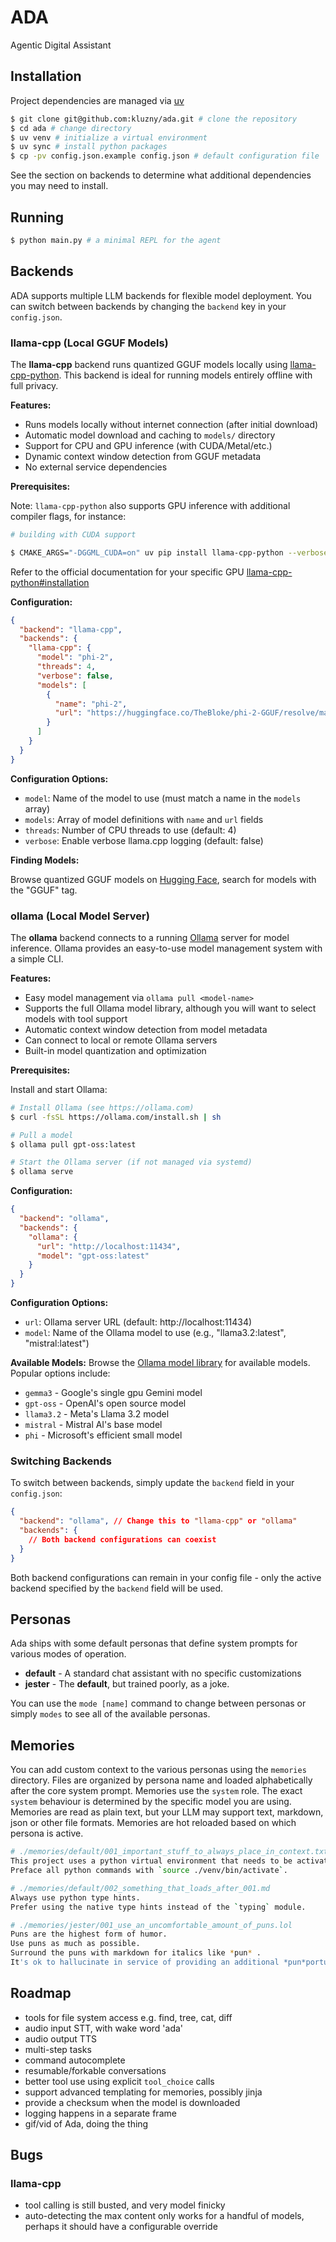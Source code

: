# ADA

Agentic Digital Assistant

## Installation

Project dependencies are managed via [uv](https://docs.astral.sh/uv/)

```bash
$ git clone git@github.com:kluzny/ada.git # clone the repository
$ cd ada # change directory
$ uv venv # initialize a virtual environment
$ uv sync # install python packages
$ cp -pv config.json.example config.json # default configuration file
```

See the section on backends to determine what additional dependencies you may need to install.

## Running

```bash
$ python main.py # a minimal REPL for the agent
```

## Backends

ADA supports multiple LLM backends for flexible model deployment. You can switch between backends by changing the `backend` key in your `config.json`.

### llama-cpp (Local GGUF Models)

The **llama-cpp** backend runs quantized GGUF models locally using [llama-cpp-python](https://github.com/abetlen/llama-cpp-python). This backend is ideal for running models entirely offline with full privacy.

**Features:**

- Runs models locally without internet connection (after initial download)
- Automatic model download and caching to `models/` directory
- Support for CPU and GPU inference (with CUDA/Metal/etc.)
- Dynamic context window detection from GGUF metadata
- No external service dependencies

**Prerequisites:**

Note: `llama-cpp-python` also supports GPU inference with additional compiler flags, for instance:

```bash
# building with CUDA support

$ CMAKE_ARGS="-DGGML_CUDA=on" uv pip install llama-cpp-python --verbose
```

Refer to the official documentation for your specific GPU [llama-cpp-python#installation](https://llama-cpp-python.readthedocs.io/en/latest/#installation)

**Configuration:**

```json
{
  "backend": "llama-cpp",
  "backends": {
    "llama-cpp": {
      "model": "phi-2",
      "threads": 4,
      "verbose": false,
      "models": [
        {
          "name": "phi-2",
          "url": "https://huggingface.co/TheBloke/phi-2-GGUF/resolve/main/phi-2.Q8_0.gguf"
        }
      ]
    }
  }
}
```

**Configuration Options:**

- `model`: Name of the model to use (must match a name in the `models` array)
- `models`: Array of model definitions with `name` and `url` fields
- `threads`: Number of CPU threads to use (default: 4)
- `verbose`: Enable verbose llama.cpp logging (default: false)

**Finding Models:**

Browse quantized GGUF models on [Hugging Face](https://huggingface.co/), search for models with the "GGUF" tag.

### ollama (Local Model Server)

The **ollama** backend connects to a running [Ollama](https://ollama.ai/) server for model inference. Ollama provides an easy-to-use model management system with a simple CLI.

**Features:**

- Easy model management via `ollama pull <model-name>`
- Supports the full Ollama model library, although you will want to select models with tool support
- Automatic context window detection from model metadata
- Can connect to local or remote Ollama servers
- Built-in model quantization and optimization

**Prerequisites:**

Install and start Ollama:

```bash
# Install Ollama (see https://ollama.com)
$ curl -fsSL https://ollama.com/install.sh | sh

# Pull a model
$ ollama pull gpt-oss:latest

# Start the Ollama server (if not managed via systemd)
$ ollama serve
```

**Configuration:**

```json
{
  "backend": "ollama",
  "backends": {
    "ollama": {
      "url": "http://localhost:11434",
      "model": "gpt-oss:latest"
    }
  }
}
```

**Configuration Options:**

- `url`: Ollama server URL (default: http://localhost:11434)
- `model`: Name of the Ollama model to use (e.g., "llama3.2:latest", "mistral:latest")

**Available Models:**
Browse the [Ollama model library](https://ollama.ai/library) for available models. Popular options include:

- `gemma3` - Google's single gpu Gemini model
- `gpt-oss` - OpenAI's open source model
- `llama3.2` - Meta's Llama 3.2 model
- `mistral` - Mistral AI's base model
- `phi` - Microsoft's efficient small model

### Switching Backends

To switch between backends, simply update the `backend` field in your `config.json`:

```json
{
  "backend": "ollama", // Change this to "llama-cpp" or "ollama"
  "backends": {
    // Both backend configurations can coexist
  }
}
```

Both backend configurations can remain in your config file - only the active backend specified by the `backend` field will be used.

## Personas

Ada ships with some default personas that define system prompts for various modes of operation.

- **default** - A standard chat assistant with no specific customizations
- **jester** - The **default**, but trained poorly, as a joke.

You can use the `mode [name]` command to change between personas or simply `modes` to see all of the available personas.

## Memories

You can add custom context to the various personas using the `memories` directory. Files are organized by persona name and loaded alphabetically after the core system prompt. Memories use the `system` role. The exact `system` behaviour is determined by the specific model you are using. Memories are read as plain text, but your LLM may support text, markdown, json or other file formats. Memories are hot reloaded based on which persona is active.

```bash
# ./memories/default/001_important_stuff_to_always_place_in_context.txt
This project uses a python virtual environment that needs to be activated.
Preface all python commands with `source ./venv/bin/activate`.
```

```bash
# ./memories/default/002_something_that_loads_after_001.md
Always use python type hints.
Prefer using the native type hints instead of the `typing` module.
```

```bash
# ./memories/jester/001_use_an_uncomfortable_amount_of_puns.lol
Puns are the highest form of humor.
Use puns as much as possible.
Surround the puns with markdown for italics like *pun* .
It's ok to hallucinate in service of providing an additional *pun*portunity.
```

## Roadmap

- tools for file system access e.g. find, tree, cat, diff
- audio input STT, with wake word 'ada'
- audio output TTS
- multi-step tasks
- command autocomplete
- resumable/forkable conversations
- better tool use using explicit `tool_choice` calls
- support advanced templating for memories, possibly jinja
- provide a checksum when the model is downloaded
- logging happens in a separate frame
- gif/vid of Ada, doing the thing

## Bugs

### llama-cpp

- tool calling is still busted, and very model finicky
- auto-detecting the max content only works for a handful of models, perhaps it should have a configurable override
